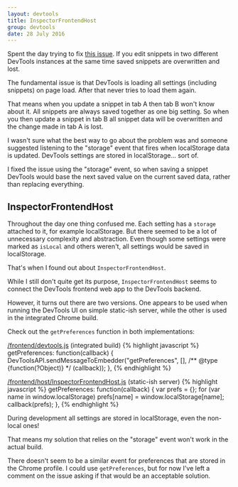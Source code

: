 ```yaml
---
layout: devtools
title: InspectorFrontendHost
group: devtools
date: 28 July 2016
---
```


Spent the day trying to fix [this issue](https://bugs.chromium.org/p/chromium/issues/detail?id=631459). If you edit snippets in two different DevTools instances at the same time saved snippets are overwritten and lost.

The fundamental issue is that DevTools is loading all settings (including snippets) on page load. After that never tries to load them again.

That means when you update a snippet in tab A then tab B won't know about it. All snippets are always saved together as one big setting. So when you then update a snippet in tab B all snippet data will be overwritten and the change made in tab A is lost.

I wasn't sure what the best way to go about the problem was and someone suggested listening to the "storage" event that fires when localStorage data is updated. DevTools settings are stored in localStorage... sort of.

I fixed the issue using the "storage" event, so when saving a snippet DevTools would base the next saved value on the current saved data, rather than replacing everything.

## InspectorFrontendHost

Throughout the day one thing confused me. Each setting has a `storage` attached to it, for example localStorage. But there seemed to be a lot of unnecessary complexity and abstraction. Even though some settings were marked as `isLocal` and others weren't, all settings would be saved in localStorage.

That's when I found out about `InspectorFrontendHost`.

While I still don't quite get its purpose, `InspectorFrontendHost` seems to connect the DevTools frontend web app to the DevTools backend.

However, it turns out there are two versions. One appears to be used when running the DevTools UI on simple static-ish server, while the other is used in the integrated Chrome build.

Check out the `getPreferences` function in both implementations:

[/frontend/devtools.js](src/third_party/WebKit/Source/devtools/front_end/devtools.js) (integrated build)
{% highlight javascript %}
getPreferences: function(callback)
{
    DevToolsAPI.sendMessageToEmbedder("getPreferences", [], /** @type {function(?Object)} */ (callback));
},
{% endhighlight %}

<!-- **/ (for editor formatting) -->

[/frontend/host/InspectorFrontendHost.js](src/third_party/WebKit/Source/devtools/front_end/host/InspectorFrontendHost.js) (static-ish server)
{% highlight javascript %}
getPreferences: function(callback)
{
    var prefs = {};
    for (var name in window.localStorage)
        prefs[name] = window.localStorage[name];
    callback(prefs);
},
{% endhighlight %}

During development all settings are stored in localStorage, even the non-local ones!

That means my solution that relies on the "storage" event won't work in the actual build.

There doesn't seem to be a similar event for preferences that are stored in the Chrome profile. I could use `getPreferences`, but for now I've left a comment on the issue asking if that would be an acceptable solution.
